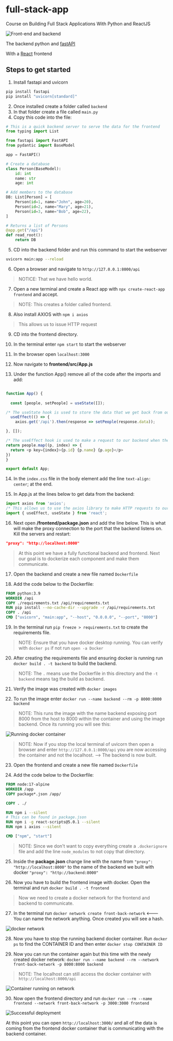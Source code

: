 # full-stack-app
Course on Building Full Stack Applications With Python and ReactJS

![Front-end and backend](./images/architecture.png)

The backend python and [fastAPI](https://fastapi.tiangolo.com)

With a [React](https://react.dev) frontend

## Steps to get started

1. Install fastapi and uvicorn

```bash
pip install fastapi
pip install "uvicorn[standard]"
```

2. Once installed create a folder called `backend`
3. In that folder create a file called `main.py`
4. Copy this code into the file:

```python
# This is a quick backend server to serve the data for the frontend
from typing import List

from fastapi import FastAPI
from pydantic import BaseModel

app = FastAPI()

# Create a database
class Person(BaseModel):
    id: int
    name: str
    age: int

# Add members to the database
DB: List[Person] = [
    Person(id=1, name="John", age=20),
    Person(id=2, name="Mary", age=21),
    Person(id=3, name="Bob", age=22),
]

# Returns a list of Persons
@app.get("/api")
def read_root():
    return DB

```

5. CD into the backend folder and run this command to start the webserver

```bash 
uvicorn main:app --reload
```

6. Open a browser and navigate to `http://127.0.0.1:8000/api`

>NOTICE: That we have hello world.

7. Open a new terminal and create a React app with `npx create-react-app frontend` and accept.

>NOTE: This creates a folder called frontend.

8. Also install AXIOS with `npm i axios`

>This allows us to issue HTTP request

9. CD into the frontend directory.

10. In the terminal enter `npm start` to start the webserver

11. In the browser open `localhost:3000`

12. Now navigate to **frontend/src/App.js** 

13. Under the function App() remove all of the code after the imports and add:

```js

function App() {
  
  const [people, setPeople] = useState([]);

/* The useState hook is used to store the data that we get back from our backend. */
  useEffect(() => {
    axios.get('/api').then(response => setPeople(response.data));

}, []);

/* The useEffect hook is used to make a request to our backend when the component is rendered. */
return people.map((p, index) => {
  return <p key={index}>{p.id} {p.name} {p.age}</p>
})
}

export default App;
```

14. In the `index.css` file in the body element add the line `text-align: center`; at the end.

15. In App.js at the lines below to get data from the backend:

```js
import axios from 'axios';
/* This allows us to use the axios library to make HTTP requests to our backend. */
import { useEffect, useState } from 'react';
```

16. Next open **/frontend/package.json** and add the line below. This is what will make the proxy connection to the port that the backend listens on. Kill the servers and restart:

```json
"proxy": "http://localhost:8000"
```

>At this point we have a fully functional backend and frontend. Next our goal is to dockerize each component and make them communicate. 

17. Open the backend and create a new file named `Dockerfile` 

18. Add the code below to the Dockerfile:

```Dockerfile
FROM python:3.9
WORKDIR /api
COPY ./requirements.txt /api/requirements.txt
RUN pip install --no-cache-dir --upgrade -r /api/requirements.txt
COPY . /api
CMD ["uvicorn", "main:app", "--host", "0.0.0.0", "--port", "8000"]
```

19. In the terminal run `pip freeze > requirements.txt` to create the requirements file.

>NOTE: Ensure that you have docker desktop running. You can verify with `docker ps` if not run `open -a Docker` 

20. After creating the requirements file and ensuring docker is running run `docker build . -t backend` to build the backend. 

>NOTE: The `.` means use the Dockerfile in this directory and the `-t backend` means tag the build as backend.

21. Verify the image was created with `docker images`

22. To run the image enter `docker run --name backend --rm -p 8000:8000 backend`

>NOTE: This runs the image with the name backend exposing port 8000 from the host to 8000 within the container and using the image backend. Once its running you will see this:

![Running docker container](./images/backend-docker-running.png)

>NOTE: Now if you stop the local terminal of uvicorn then open a browser and enter `http://127.0.0.1:8000/api` you are now accessing the container and not the localhost. --> The backend is now built.

23. Open the frontend and create a new file named `Dockerfile` 

24. Add the code below to the Dockerfile:

```Dockerfile
FROM node:17-alpine
WORKDIR /app
COPY package*.json /app/

COPY . ./

RUN npm i --silent
# This can be found in package.json
RUN npm i -g react-scripts@5.0.1 --silent
RUN npm i axios --silent

CMD ["npm", "start"]
```

>NOTE: Since we don't want to copy everything create a `.dockerignore` file and add the line `node_modules` to not copy that directory. 

25. Inside the **package.json** change line with the name from `"proxy": "http://localhost:8000"` to the name of the backend we built with docker `"proxy": "http://backend:8000"`

26. Now you have to build the frontend image with docker. Open the terminal and run `docker build . -t frontend`

>Now we need to create a docker network for the frontend and backend to communicate. 

27. In the terminal run `docker network create front-back-network` <--- You can name the network anything. Once created you will see a hash. 

![docker network](./images/docker-network.png)

28. Now you have to stop the running backend docker container. Run `docker ps` to find the CONTAINER ID and then enter `docker stop CONTAINER ID`

29. Now you can run the container again but this time with the newly created docker network: `docker run --name backend --rm --network front-back-network -p 8000:8000 backend`

>NOTE: The localhost can still access the docker container with `http://localhost:8000/api`

![Container running on network](./images/docker-build-network.png)

30. Now open the frontend directory and run `docker run --rm --name frontend --network front-back-network -p 3000:3000 frontend`

![Successful deployment](./images/successful.png)

At this point you can open `http://localhost:3000/` and all of the data is coming from the frontend docker container that is communicating with the backend container. 
